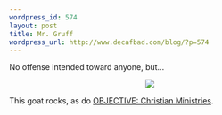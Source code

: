 ```yaml
--- 
wordpress_id: 574
layout: post
title: Mr. Gruff
wordpress_url: http://www.decafbad.com/blog/?p=574
---
```

No offense intended toward anyone, but...

<div align="center"><a href="http://www.cafepress.com/objectivemin.14663010?zoom=yes#zoom"><img src="http://zoom.cafepress.com/9/5724969_zoom.jpg" border="0" /></a></div>

This goat rocks, as do <a href="http://objective.jesussave.us/">OBJECTIVE: Christian Ministries</a>.
